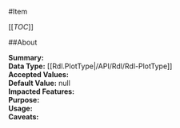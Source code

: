#Item

[[_TOC_]]

##About

**Summary:**   
**Data Type:** [[Rdl.PlotType|/API/Rdl/Rdl-PlotType]]  
**Accepted Values:**   
**Default Value:** null  
**Impacted Features:**   
**Purpose:**   
**Usage:**   
**Caveats:**   

